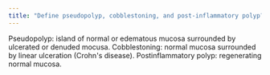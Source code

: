 ```yaml
---
title: "Define pseudopolyp, cobblestoning, and post-inflammatory polyp?"
---
```

Pseudopolyp: island of normal or edematous mucosa surrounded by ulcerated or denuded mocusa. Cobblestoning: normal mucosa surrounded by linear ulceration (Crohn's disease). Postinflammatory polyp: regenerating normal mucosa.

